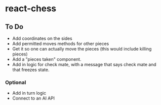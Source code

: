# react-chess

## To Do

- Add coordinates on the sides
- Add permitted moves methods for other pieces
- Get it so one can actually move the pieces (this would include killing pieces)
- Add a "pieces taken" component.
- Add in logic for check mate, with a message that says check mate and that freezes state.

### Optional

- Add in turn logic
- Connect to an AI API
